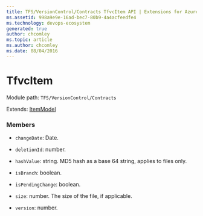 ```yaml
---
title: TFS/VersionControl/Contracts TfvcItem API | Extensions for Azure DevOps Services
ms.assetid: 998a9e9e-16ad-bec7-80b9-4a4acfeedfe4
ms.technology: devops-ecosystem
generated: true
author: chcomley
ms.topic: article
ms.author: chcomley
ms.date: 08/04/2016
---
```


# TfvcItem

Module path: `TFS/VersionControl/Contracts`

Extends: [ItemModel](../../../TFS/VersionControl/Contracts/ItemModel.md)

### Members

* `changeDate`: Date.

* `deletionId`: number.

* `hashValue`: string. MD5 hash as a base 64 string, applies to files only.

* `isBranch`: boolean.

* `isPendingChange`: boolean.

* `size`: number. The size of the file, if applicable.

* `version`: number.
